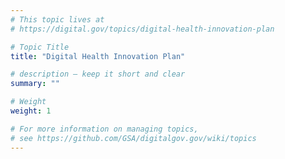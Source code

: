 ```yaml
---
# This topic lives at
# https://digital.gov/topics/digital-health-innovation-plan

# Topic Title
title: "Digital Health Innovation Plan"

# description — keep it short and clear
summary: ""

# Weight
weight: 1

# For more information on managing topics,
# see https://github.com/GSA/digitalgov.gov/wiki/topics
---
```


